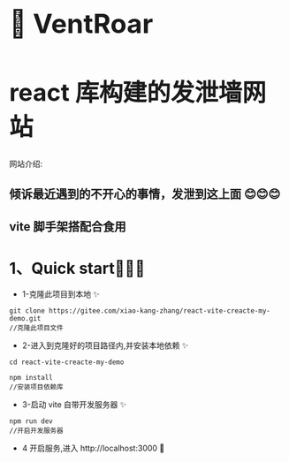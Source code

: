 <h1 style="font-size:3rem">🥳 VentRoar</h1>
<h1 style="font-size:2.7rem">react 库构建的发泄墙网站
</h1>
网站介绍:

## 倾诉最近遇到的不开心的事情，发泄到这上面 😊😊😊

## vite 脚手架搭配合食用

# 1、Quick start🚀🚀🚀

- 1-克隆此项目到本地 ✨

```
git clone https://gitee.com/xiao-kang-zhang/react-vite-creacte-my-demo.git
//克隆此项目文件
```

- 2-进入到克隆好的项目路径内,并安装本地依赖 ✨

```
cd react-vite-creacte-my-demo

npm install
//安装项目依赖库

```

- 3-启动 vite 自带开发服务器 ✨

```
npm run dev
//开启开发服务器
```

- 4 开启服务,进入 http://localhost:3000 🎉
